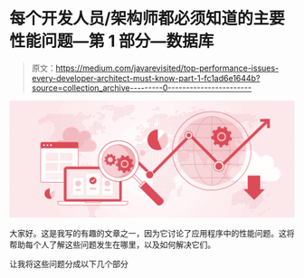 # 每个开发人员/架构师都必须知道的主要性能问题—第 1 部分—数据库

> 原文：<https://medium.com/javarevisited/top-performance-issues-every-developer-architect-must-know-part-1-fc1ad6e1644b?source=collection_archive---------0----------------------->

![](img/dbed8840ce96b177ececef4ed2588e26.png)

大家好。这是我写的有趣的文章之一，因为它讨论了应用程序中的性能问题。这将帮助每个人了解这些问题发生在哪里，以及如何解决它们。

让我将这些问题分成以下几个部分